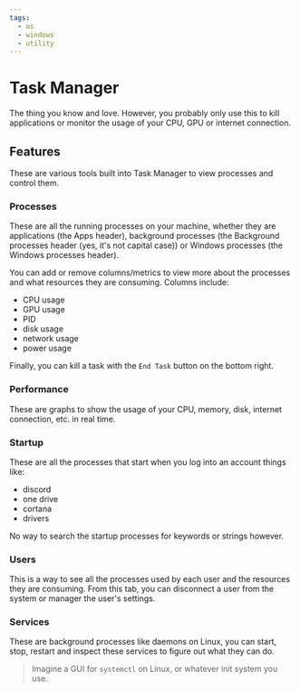 ```yaml
---
tags:
  - os
  - windows
  - utility
---
```


# Task Manager

The thing you know and love. However, you probably only use this to kill applications or monitor the usage of your CPU, GPU or internet connection.

## Features

These are various tools built into Task Manager to view processes and control them.

### Processes

These are all the running processes on your machine, whether they are applications (the Apps header), background processes (the Background processes header (yes, it's not capital case)) or Windows processes (the Windows processes header).

You can add or remove columns/metrics to view more about the processes and what resources they are consuming. Columns include:

- CPU usage
- GPU usage
- PID
- disk usage
- network usage
- power usage

Finally, you can kill a task with the `End Task` button on the bottom right.

### Performance

These are graphs to show the usage of your CPU, memory, disk, internet connection, etc. in real time.

### Startup

These are all the processes that start when you log into an account things like:

- discord
- one drive
- cortana
- drivers

No way to search the startup processes for keywords or strings however.

### Users

This is a way to see all the processes used by each user and the resources they are consuming. From this tab, you can disconnect a user from the system or manager the user's settings.

### Services

These are background processes like daemons on Linux, you can start, stop, restart and inspect these services to figure out what they can do.

>Imagine a GUI for `systemctl` on Linux, or whatever init system you use.
